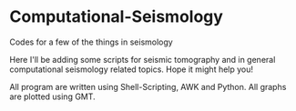 # Computational-Seismology
Codes for a few of the things in seismology

Here I'll be adding some scripts for seismic tomography and in general computational seismology related topics.
Hope it might help you!

All program are written using Shell-Scripting, AWK and Python. All graphs are plotted using GMT.
